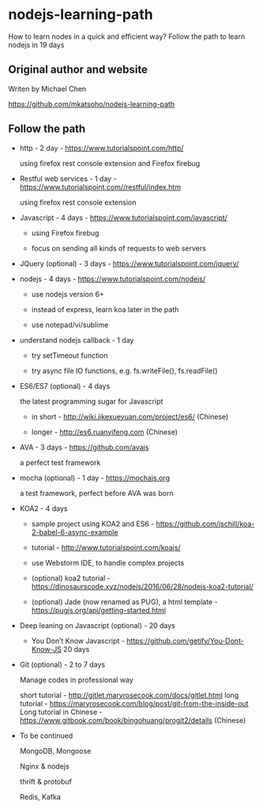 # nodejs-learning-path

How to learn nodes in a quick and efficient way? Follow the path to learn nodejs in 19 days

## Original author and website

Writen by Michael Chen

https://github.com/mkatsoho/nodejs-learning-path

## Follow the path

- http - 2 day - https://www.tutorialspoint.com/http/   

    using firefox rest console extension and Firefox firebug

- Restful web services - 1 day - https://www.tutorialspoint.com//restful/index.htm 

    using firefox rest console extension

- Javascript - 4 days - https://www.tutorialspoint.com/javascript/  

  - using Firefox firebug
    
  - focus on sending all kinds of requests to web servers

- JQuery (optional) - 3 days - https://www.tutorialspoint.com/jquery/

- nodejs - 4 days - https://www.tutorialspoint.com/nodejs/ 

  - use nodejs version 6+
    
  - instead of express, learn koa later in the path
    
  - use notepad/vi/sublime

- understand nodejs callback - 1 day 

  - try setTimeout function
    
  - try async file IO functions, e.g. fs.writeFile(), fs.readFile()

- ES6/ES7 (optional) - 4 days

    the latest programming sugar for Javascript

  - in short - http://wiki.jikexueyuan.com/project/es6/  (Chinese)
    
  - longer - http://es6.ruanyifeng.com (Chinese)

- AVA - 3 days - https://github.com/avajs

    a perfect test framework

- mocha (optional) - 1 day - https://mochajs.org

    a test framework, perfect before AVA was born 
    
- KOA2 - 4 days

  - sample project using KOA2 and ES6 - https://github.com/jschill/koa-2-babel-6-async-example
  
  - tutorial - http://www.tutorialspoint.com/koajs/
  
  - use Webstorm IDE, to handle complex projects
  
  - (optional) koa2 tutorial - https://dinosaurscode.xyz/nodejs/2016/06/28/nodejs-koa2-tutorial/
  
  - (optional) Jade (now renamed as PUG), a html template - https://pugjs.org/api/getting-started.html
  
- Deep leaning on Javascript (optional) - 20 days
  
  - You Don’t Know Javascript - https://github.com/getify/You-Dont-Know-JS  20 days
    
- Git (optional) - 2 to 7 days

    Manage codes in professional way
    
    short tutorial - http://gitlet.maryrosecook.com/docs/gitlet.html
    long tutorial - https://maryrosecook.com/blog/post/git-from-the-inside-out
    Long tutorial in Chinese - https://www.gitbook.com/book/bingohuang/progit2/details (Chinese)

- To be continued 

    MongoDB, Mongoose
    
    Nginx & nodejs
    
    thrift & protobuf
    
    Redis, Kafka

    
